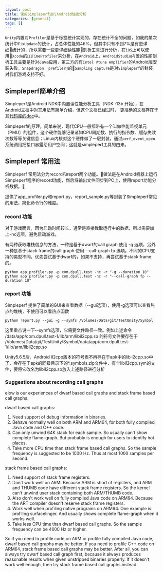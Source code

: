```yaml
---
layout: post
title: 使用Simpleperf进行Android性能分析
categories: [general]
tags: []
---
```


`Unity`内置对`Profiler`是基于标签统计实现的，存在统计不全的问题，如我的某次统计中`FixUpdate`的统计，占总体性能的46%，但其中只有不到7%是有更详细统计的，所以需要一些更详细读性能剖析工具进行分析，在`iOS`上可以使用`Xcode`的`TimeProfiler`来分析，在`Android`上，`AndroidStudio`内置的性能剖析工具主要是针对Java应用，第三方的有`Intel Vtune Amplifier`的Android版安装失败，`Snapdragon  prefiler`的`Sampling Capture`是对`Simpleperf`的封装，对我们游戏支持不好。

## Simpleperf简单介绍

Simpleperf是Android NDK中内置读性能分析工具（NDK r13b 开始），在[Android文档](https://developer.android.com/ndk/guides/simpleperf.html)中对其用法有简单介绍，但这个文档已经过时，
更准确的文档存在于其[代码库的doc](https://android.googlesource.com/platform/system/extras/+/master/simpleperf/doc/)中。

Simpleperf的原理，简单来说，现代CPU一般都带有一个叫做性能监视单元（PMU）的组件，这个硬件能够记录诸如CPU周期数、执行的指令数、缓存失效次数等等关键信息；Linux内核对这个硬件做了一层封装，通过`perf_event_open`系统调用把接口暴露给用户空间；这就是simpleperf工具的由来。

## Simpleperf 常用法

Simpleperf 常用法分为record和report两个功能。做法是在Android机器上运行Simpleperf程序的record功能，然后将输出文件同步到PC上，使用report功能分析数据。

提供了app_profiler.py和report.py，report_sample.py等封装了Simpleperf常见的用法，简化命令行的难度。

### record 功能
对于游戏而言，因为启动时间较长，通常是直接截取运行中的数据，所以需要加上-nc选项，避免启动游戏。

有两种获取堆栈信息的方法，一种是基于dwarf的call graph 使用 -g 选项，另外一种是基于stack frame的call graph 使用 --call-graph fp 选项。不同的CPU支持的类型不同，优先尝试基于dwarf的，如果不支持，再尝试基于stack frame的。

    python app_profiler.py -p com.dpull.test -nc -r "-g --duration 10"
    python app_profiler.py -p com.dpull.test -nc -r "--call-graph fp --duration 10"

### report 功能

Simpleperf 提供了简单的GUI来查看数据（--gui选项），使用-g选项可以查看热点的堆栈，不使用可以看热点函数

    python report.py --gui -g --symfs /Volumes/Data/git/TestUnity/Symbol

这里重点说一下--symfs选项，它需要文件路径一致。例如上述命令 /data/app/com.dpull.test-1/lib/arm/libil2cpp.so 的符号文件要存在于 /Volumes/Data/git/TestUnity/Symbol/data/app/com.dpull.test-1/lib/arm/libil2cpp.so

Unity5.6.5后，Android il2cpp版本的符号表不再存在于apk中的libil2cpp.so中了，会存在于apk的同级目录下的*.symbols.zip文件中，有个libil2cpp.sym的文件，要将它改名为libil2cpp.so放入上述路径进行分析

### Suggestions about recording call graphs
elow is our experiences of dwarf based call graphs and stack frame based call graphs.

dwarf based call graphs:
1. Need support of debug information in binaries.
2. Behave normally well on both ARM and ARM64, for both fully compiled Java code and C++ code.
3. Can only unwind 64K stack for each sample. So usually can't show complete flame-graph. But
   probably is enough for users to identify hot places.
4. Take more CPU time than stack frame based call graphs. So the sample frequency is suggested
   to be 1000 Hz. Thus at most 1000 samples per second.

stack frame based call graphs:
1. Need support of stack frame registers.
2. Don't work well on ARM. Because ARM is short of registers, and ARM and THUMB code have different
   stack frame registers. So the kernel can't unwind user stack containing both ARM/THUMB code.
3. Also don't work well on fully compiled Java code on ARM64. Because the ART compiler doesn't
   reserve stack frame registers.
4. Work well when profiling native programs on ARM64. One example is profiling surfacelinger. And
   usually shows complete flame-graph when it works well.
5. Take less CPU time than dwarf based call graphs. So the sample frequency can be 4000 Hz or
   higher.

So if you need to profile code on ARM or profile fully compiled Java code, dwarf based call graphs
may be better. If you need to profile C++ code on ARM64, stack frame based call graphs may be
better. After all, you can always try dwarf based call graph first, because it always produces
reasonable results when given unstripped binaries properly. If it doesn't work well enough, then
try stack frame based call graphs instead.